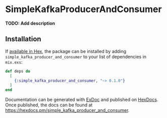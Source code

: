 # SimpleKafkaProducerAndConsumer

**TODO: Add description**

## Installation

If [available in Hex](https://hex.pm/docs/publish), the package can be installed
by adding `simple_kafka_producer_and_consumer` to your list of dependencies in `mix.exs`:

```elixir
def deps do
  [
    {:simple_kafka_producer_and_consumer, "~> 0.1.0"}
  ]
end
```

Documentation can be generated with [ExDoc](https://github.com/elixir-lang/ex_doc)
and published on [HexDocs](https://hexdocs.pm). Once published, the docs can
be found at <https://hexdocs.pm/simple_kafka_producer_and_consumer>.

